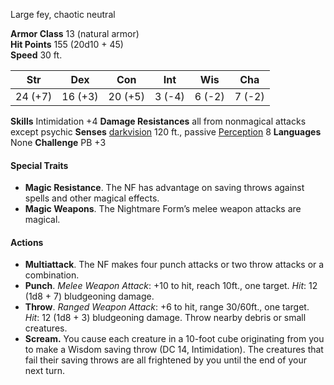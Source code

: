 Large fey, chaotic neutral

**Armor Class** 13 (natural armor)  
**Hit Points** 155 (20d10 + 45)  
**Speed** 30 ft.

| Str     | Dex     | Con     | Int    | Wis    | Cha    |
| ------- | ------- | ------- | ------ | ------ | ------ |
| 24 (+7) | 16 (+3) | 20 (+5) | 3 (-4) | 6 (-2) | 7 (-2) |

**Skills** Intimidation +4
**Damage Resistances** all from nonmagical attacks except psychic 
**Senses** [darkvision](https://www.5esrd.com/gamemastering/the-environment/#Darkvision) 120 ft., passive [Perception](https://www.5esrd.com/using-ability-scores#Perception) 8
**Languages** None
**Challenge** PB +3

#### Special Traits

- **Magic Resistance**. The NF has advantage on saving throws against spells and other magical effects.
- **Magic Weapons**. The Nightmare Form’s melee weapon attacks are magical.

#### Actions

- **Multiattack**. The NF makes four punch attacks or two throw attacks or a combination.
- **Punch**. _Melee Weapon Attack_: +10 to hit, reach 10ft., one target. _Hit_: 12 (1d8 + 7) bludgeoning damage. 
-  **Throw**. _Ranged Weapon Attack_: +6 to hit, range 30/60ft., one target. _Hit_: 12 (1d8 + 3) bludgeoning damage. Throw nearby debris or small creatures.
- **Scream.** You cause each creature in a 10-foot cube originating from you to make a Wisdom saving throw (DC 14, Intimidation). The creatures that fail their saving throws are all frightened by you until the end of your next turn.